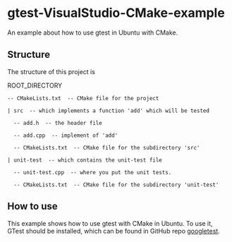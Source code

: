 # gtest-VisualStudio-CMake-example
An example about how to use gtest in Ubuntu with CMake.

## Structure
The structure of this project is

ROOT_DIRECTORY

    -- CMakeLists.txt  -- CMake file for the project

    | src  -- which implements a function 'add' which will be tested

      -- add.h  -- the header file

      -- add.cpp  -- implement of 'add'

      -- CMakeLists.txt  -- CMake file for the subdirectory 'src'

    | unit-test  -- which contains the unit-test file

      -- unit-test.cpp  -- where you put the unit tests.

      -- CMakeLists.txt  -- CMake file for the subdirectory 'unit-test'

## How to use
This example shows how to use gtest with CMake in Ubuntu. To use it, GTest should be installed, which can be found in GitHub repo [googletest](https://github.com/google/googletest).

